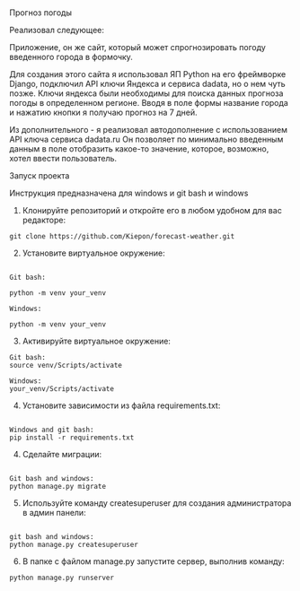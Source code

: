 # 

Прогноз погоды

Реализовал следующее:

Приложение, он же сайт, который может спрогнозировать погоду введенного города в формочку.

Для создания этого сайта я использовал ЯП Python на его фреймворке Django, подключил API ключи Яндекса и сервиса dadata, но о нем чуть позже.
Ключи яндекса были необходимы для поиска данных прогноза погоды в определенном регионе.
Вводя в поле формы название города и нажатию кнопки я получаю прогноз на 7 дней.

Из дополнительного - я реализовал автодополнение с использованием API ключа сервиса dadata.ru
Он позволяет по минимально введенным данным в поле отобразить какое-то значение, которое, возможно, хотел ввести пользователь.


Запуск проекта

Инструкция предназначена для windows и git bash и windows<br/>

1. Клонируйте репозиторий и откройте его в любом удобном для вас редакторе:

```
git clone https://github.com/Kiepon/forecast-weather.git
```

2. Установите виртуальное окружение:
```

Git bash:

python -m venv your_venv

Windows:

python -m venv your_venv
``` 

3. Активируйте виртуальное окружение:
```
Git bash:
source venv/Scripts/activate

Windows:
your_venv/Scripts/activate

```

4. Установите зависимости из файла requirements.txt:
```

Windows and git bash:
pip install -r requirements.txt
```

4. Сделайте миграции:
```

Git bash and windows:
python manage.py migrate
```

5. Используйте команду createsuperuser для создания администратора в админ панели:
```

git bash and windows:
python manage.py createsuperuser
```

6. В папке с файлом manage.py запустите сервер, выполнив команду:
```
python manage.py runserver
```
